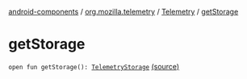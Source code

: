 [android-components](../../index.md) / [org.mozilla.telemetry](../index.md) / [Telemetry](index.md) / [getStorage](./get-storage.md)

# getStorage

`open fun getStorage(): `[`TelemetryStorage`](../../org.mozilla.telemetry.storage/-telemetry-storage/index.md) [(source)](https://github.com/mozilla-mobile/android-components/blob/master/components/service/telemetry/src/main/java/org/mozilla/telemetry/Telemetry.java#L293)